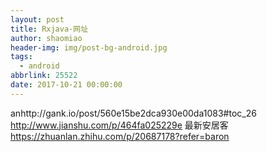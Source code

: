 ```yaml
---
layout: post
title: Rxjava-网址
author: shaomiao
header-img: img/post-bg-android.jpg
tags:
  - android
abbrlink: 25522
date: 2017-10-21 00:00:00
---
```

anhttp://gank.io/post/560e15be2dca930e00da1083#toc_26
http://www.jianshu.com/p/464fa025229e
最新安居客
https://zhuanlan.zhihu.com/p/20687178?refer=baron
